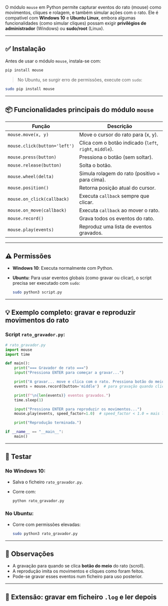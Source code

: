 O módulo `mouse` em Python permite capturar eventos do rato (mouse) como movimentos, cliques e rolagem, e também simular ações com o rato. Ele é compatível com **Windows 10** e **Ubuntu Linux**, embora algumas funcionalidades (como simular cliques) possam exigir **privilégios de administrador** (Windows) ou **sudo/root** (Linux).

---

## ✅ Instalação

Antes de usar o módulo `mouse`, instala-se com:

```bash
pip install mouse
```

> No Ubuntu, se surgir erro de permissões, execute com `sudo`:

```bash
sudo pip install mouse
```

---

## 📦 Funcionalidades principais do módulo `mouse`

| Função                       | Descrição                                               |
| ---------------------------- | ------------------------------------------------------- |
| `mouse.move(x, y)`           | Move o cursor do rato para (x, y).                      |
| `mouse.click(button='left')` | Clica com o botão indicado (`left`, `right`, `middle`). |
| `mouse.press(button)`        | Pressiona o botão (sem soltar).                         |
| `mouse.release(button)`      | Solta o botão.                                          |
| `mouse.wheel(delta)`         | Simula rolagem do rato (positivo = para cima).          |
| `mouse.position()`           | Retorna posição atual do cursor.                        |
| `mouse.on_click(callback)`   | Executa `callback` sempre que clicar.                   |
| `mouse.on_move(callback)`    | Executa `callback` ao mover o rato.                     |
| `mouse.record()`             | Grava todos os eventos do rato.                         |
| `mouse.play(events)`         | Reproduz uma lista de eventos gravados.                 |

---

## ⚠️ Permissões

* **Windows 10**: Executa normalmente com Python.
* **Ubuntu**: Para usar eventos globais (como gravar ou clicar), o script precisa ser executado com `sudo`:

  ```bash
  sudo python3 script.py
  ```

---

## 💡 Exemplo completo: gravar e reproduzir movimentos do rato

### Script `rato_gravador.py`:

```python
# rato_gravador.py
import mouse
import time

def main():
    print("=== Gravador de rato ===")
    input("Pressiona ENTER para começar a gravar...")

    print("A gravar... move e clica com o rato. Pressiona botão do meio (scroll) para parar.")
    events = mouse.record(button='middle')  # para gravação quando clicar botão do meio

    print(f"\n{len(events)} eventos gravados.")
    time.sleep(1)

    input("Pressiona ENTER para reproduzir os movimentos...")
    mouse.play(events, speed_factor=1.0)  # speed_factor < 1.0 = mais lento

    print("Reprodução terminada.")

if __name__ == "__main__":
    main()
```

---

## 🧪 Testar

### No **Windows 10**:

* Salva o ficheiro `rato_gravador.py`.
* Corre com:

  ```bash
  python rato_gravador.py
  ```

### No **Ubuntu**:

* Corre com permissões elevadas:

  ```bash
  sudo python3 rato_gravador.py
  ```

---

## 📌 Observações

* A gravação para quando se clica **botão do meio** do rato (scroll).
* A reprodução imita os movimentos e cliques como foram feitos.
* Pode-se gravar esses eventos num ficheiro para uso posterior.

---

## 📁 Extensão: gravar em ficheiro `.log` e ler depois
